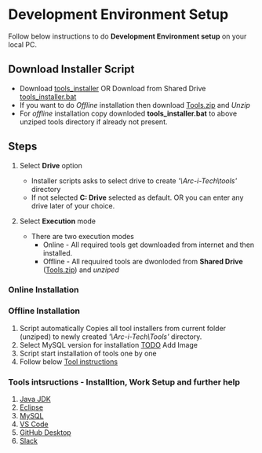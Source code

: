 # Development Environment Setup
Follow below instructions to do **Development Environment setup** on your local PC.

## Download Installer Script
- Download [tools_installer](./tools_installer.bat) OR Download from Shared Drive [tools_installer.bat]()
- If you want to do _Offline_ installation then download [Tools.zip]() and _Unzip_
- For _offline_ installation copy downloded **tools_installer.bat** to above unziped tools directory if already not present.
  
## Steps
1. Select **Drive** option
   - Installer scripts asks to select drive to create _'\Arc-i-Tech\tools\'_ directory
   - If not selected **C: Drive** selected as default. OR you can enter any drive later of your choice.

2. Select **Execution** mode
   - There are two execution modes
     - Online - All required tools get downloaded from internet and then installed.
     - Offline - All requuired tools are dwonloded from **Shared Drive** ([Tools.zip]()) and _unziped_

### Online Installation

### Offline Installation
1. Script automatically Copies all tool installers from current folder (unziped) to newly created _'\Arc-i-Tech\Tools\'_ directory.
2. Select MySQL version for installation
   [TODO]() Add Image
3. Script start installation of tools one by one
4. Follow below [Tool instructions](#user-content-tools-intsructions---installtion-work-setup-and-further-help)

### Tools intsructions - Installtion, Work Setup and further help
1. [Java JDK]()
2. [Eclipse]()
3. [MySQL]()
4. [VS Code]()
5. [GitHub Desktop]()
6. [Slack]()
